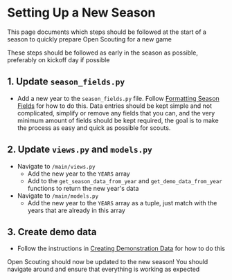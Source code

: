 # Setting Up a New Season

This page documents which steps should be followed at the start of a season to quickly prepare Open Scouting for a new game

These steps should be followed as early in the season as possible, preferably on kickoff day if possible

## 1. Update `season_fields.py`
- Add a new year to the `season_fields.py` file. Follow [Formatting Season Fields](./Formatting_Season_Fields.md) for how to do this. Data entries should be kept simple and not complicated, simplify or remove any fields that you can, and the very minimum amount of fields should be kept required, the goal is to make the process as easy and quick as possible for scouts.

## 2. Update `views.py` and `models.py`
- Navigate to `/main/views.py`
  - Add the new year to the `YEARS` array
  - Add to the `get_season_data_from_year` and `get_demo_data_from_year` functions to return the new year's data
- Navigate to `/main/models.py`
  - Add the new year to the `YEARS` array as a tuple, just match with the years that are already in this array

## 3. Create demo data
- Follow the instructions in [Creating Demonstration Data](./Creating_Demonstration_Data.md) for how to do this

Open Scouting should now be updated to the new season! You should navigate around and ensure that everything is working as expected